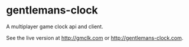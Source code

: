 gentlemans-clock
================

A multiplayer game clock api and client.

See the live version at http://gmclk.com or http://gentlemans-clock.com.

